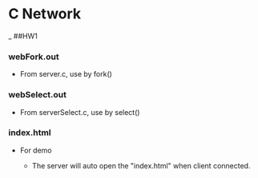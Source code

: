 # C Network
_
##HW1

### webFork.out

- From server.c, use by fork()

### webSelect.out

- From serverSelect.c, use by select()

### index.html

- For demo 

  *   The server will auto open the "index.html" when client connected.


